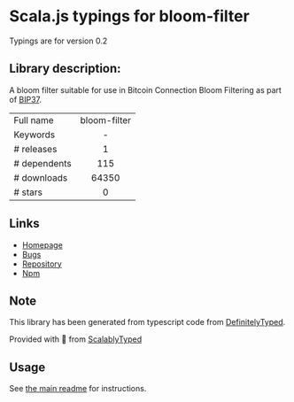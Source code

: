 
# Scala.js typings for bloom-filter

Typings are for version 0.2

## Library description:
A bloom filter suitable for use in Bitcoin Connection Bloom Filtering as part of [BIP37](https://github.com/bitcoin/bips/blob/master/bip-0037.mediawiki).

|                    |                 |
| ------------------ | :-------------: |
| Full name          | bloom-filter |
| Keywords           | - |
| # releases         | 1 |
| # dependents       | 115 |
| # downloads        | 64350 |
| # stars            | 0 |

## Links
- [Homepage](https://github.com/bitpay/bloom-filter)
- [Bugs](https://github.com/bitpay/bloom-filter/issues)
- [Repository](https://github.com/bitpay/bloom-filter)
- [Npm](https://www.npmjs.com/package/bloom-filter)
    


## Note
This library has been generated from typescript code from [DefinitelyTyped](https://definitelytyped.org).

Provided with :purple_heart: from [ScalablyTyped](https://github.com/oyvindberg/ScalablyTyped)

## Usage
See [the main readme](../../readme.md) for instructions.



